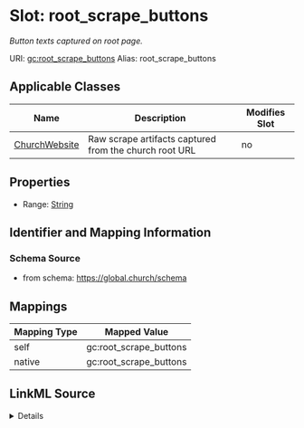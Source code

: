 

# Slot: root_scrape_buttons 


_Button texts captured on root page._





URI: [gc:root_scrape_buttons](https://global.church/schema/root_scrape_buttons)
Alias: root_scrape_buttons

<!-- no inheritance hierarchy -->





## Applicable Classes

| Name | Description | Modifies Slot |
| --- | --- | --- |
| [ChurchWebsite](ChurchWebsite.md) | Raw scrape artifacts captured from the church root URL |  no  |






## Properties

* Range: [String](String.md)




## Identifier and Mapping Information






### Schema Source


* from schema: https://global.church/schema




## Mappings

| Mapping Type | Mapped Value |
| ---  | ---  |
| self | gc:root_scrape_buttons |
| native | gc:root_scrape_buttons |




## LinkML Source

<details>
```yaml
name: root_scrape_buttons
description: Button texts captured on root page.
from_schema: https://global.church/schema
rank: 1000
alias: root_scrape_buttons
domain_of:
- ChurchWebsite
range: string

```
</details>